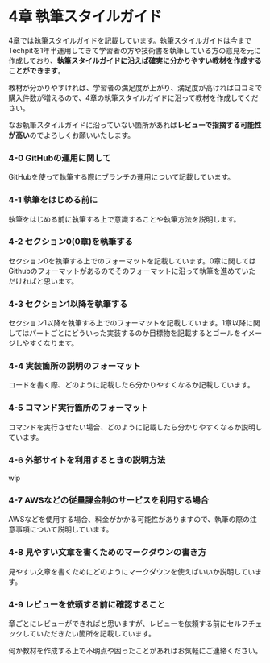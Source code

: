 # 4章 執筆スタイルガイド

4章では執筆スタイルガイドを記載しています。執筆スタイルガイドは今までTechpitを1年半運用してきて学習者の方や技術書を執筆している方の意見を元に作成しており、**執筆スタイルガイドに沿えば確実に分かりやすい教材を作成することができます**。

教材が分かりやすければ、学習者の満足度が上がり、満足度が高ければ口コミで購入件数が増えるので、4章の執筆スタイルガイドに沿って教材を作成してください。

なお執筆スタイルガイドに沿っていない箇所があれば**レビューで指摘する可能性が高い**のでよろしくお願いいたします。



### 4-0 GitHubの運用に関して

GitHubを使って執筆する際にブランチの運用について記載しています。

### 4-1 執筆をはじめる前に

執筆をはじめる前に執筆する上で意識することや執筆方法を説明します。

### 4-2 セクション0\(0章\)を執筆する

セクション0を執筆する上でのフォーマットを記載しています。0章に関してはGithubのフォーマットがあるのでそのフォーマットに沿って執筆を進めていただければと思います。

### 4-3 セクション1以降を執筆する

セクション1以降を執筆する上でのフォーマットを記載しています。1章以降に関してはパートごとにどういった実装するのか目標物を記載するとゴールをイメージしやすくなります。

### 4-4 実装箇所の説明のフォーマット

コードを書く際、どのように記載したら分かりやすくなるか記載しています。

### 4-5 コマンド実行箇所のフォーマット

コマンドを実行させたい場合、どのように記載したら分かりやすくなるか説明しています。

### 4-6 外部サイトを利用するときの説明方法

wip

### 4-7 AWSなどの従量課金制のサービスを利用する場合

AWSなどを使用する場合、料金がかかる可能性がありますので、執筆の際の注意事項について説明しています。

### 4-8 見やすい文章を書くためのマークダウンの書き方

見やすい文章を書くためにどのようにマークダウンを使えばいいか説明しています。

### 4-9 レビューを依頼する前に確認すること

章ごとにレビューができればと思いますが、レビューを依頼する前にセルフチェックしていただきたい箇所を記載しています。



何か教材を作成する上で不明点や困ったことがあればお気軽にご連絡ください。

